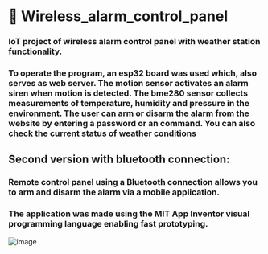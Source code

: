 # 🚨 Wireless_alarm_control_panel
### IoT project of wireless alarm control panel with weather station functionality.
###  To operate the program, an esp32 board was used which, also serves as web server. The motion sensor activates an alarm siren when motion is detected. The bme280 sensor collects measurements of temperature, humidity and pressure in the environment. The user can arm or disarm the alarm from the website by entering a password or an command. You can also check the current status of weather conditions
## Second version with bluetooth connection:
### Remote control panel using a Bluetooth connection allows you to arm and disarm the alarm via a mobile application.
### The application was made using the MIT App Inventor visual programming language enabling fast prototyping.
![image](https://github.com/irozalski/Wireless_alarm_control_panel/assets/115094304/db97d340-11db-4b79-98dc-cd348ef45607)
